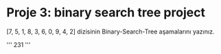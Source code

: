 # Proje 3: binary search tree project

[7, 5, 1, 8, 3, 6, 0, 9, 4, 2] dizisinin Binary-Search-Tree aşamalarını yazınız.

'''
231
'''
